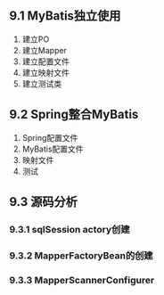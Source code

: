 ## 9.1 MyBatis独立使用
  1. 建立PO
  2. 建立Mapper
  3. 建立配置文件
  4. 建立映射文件
  5. 建立测试类
## 9.2 Spring整合MyBatis
  1. Spring配置文件
  2. MyBatis配置文件
  3. 映射文件
  4. 测试
## 9.3 源码分析

### 9.3.1 sqlSession actory创建
### 9.3.2 MapperFactoryBean的创建
### 9.3.3 MapperScannerConfigurer
